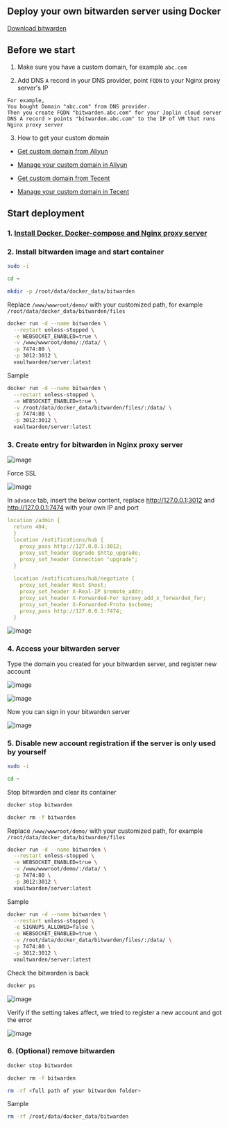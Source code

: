 ## Deploy your own bitwarden server using Docker

[Download bitwarden](https://bitwarden.com/download/)

## Before we start

1. Make sure you have a custom domain, for example `abc.com`

2. Add DNS `A` record in your DNS provider, point `FQDN` to your Nginx proxy server's IP
```
For example,
You bought Domain "abc.com" from DNS provider.
Then you create FQDN "bitwarden.abc.com" for your Joplin cloud server
DNS A record > points "bitwarden.abc.com" to the IP of VM that runs Nginx proxy server
```
3. How to get your custom domain
* [Get custom domain from Aliyun](https://wanwang.aliyun.com/domain/)

* [Manage your custom domain in Aliyun](https://account.aliyun.com/login/login.htm?oauth_callback=http%3A%2F%2Fdc.console.aliyun.com%2Fnext%2Findex%3Fspm%3D5176.2020520207.recommends.ddomain.606c4c12SpdlTJ#/domain/list/all-domain)

* [Get custom domain from Tecent](https://cloud.tencent.com/act/pro/domain_sales?fromSource=gwzcw.6927084.6927084.6927084&utm_medium=cpc&utm_id=gwzcw.6927084.6927084.6927084&bd_vid=11313871833741623980)

* [Manage your custom domain in Tecent](https://cloud.tencent.com/login?s_url=https%3A%2F%2Fconsole.cloud.tencent)


## Start deployment

### 1. [Install Docker, Docker-compose and Nginx proxy server](https://github.com/guguji666666/Docker)

### 2. Install bitwarden image and start container
```sh
sudo -i
```
```sh
cd ~
```
```sh
mkdir -p /root/data/docker_data/bitwarden
```

Replace `/www/wwwroot/demo/` with your customized path, for example `/root/data/docker_data/bitwarden/files`
```sh
docker run -d --name bitwarden \
  --restart unless-stopped \
  -e WEBSOCKET_ENABLED=true \
  -v /www/wwwroot/demo/:/data/ \
  -p 7474:80 \
  -p 3012:3012 \
  vaultwarden/server:latest
```

Sample
```sh
docker run -d --name bitwarden \
  --restart unless-stopped \
  -e WEBSOCKET_ENABLED=true \
  -v /root/data/docker_data/bitwarden/files/:/data/ \
  -p 7474:80 \
  -p 3012:3012 \
  vaultwarden/server:latest
```

### 3. Create entry for bitwarden in Nginx proxy server

![image](https://user-images.githubusercontent.com/96930989/230751601-e44ea706-359f-43c8-bef4-be48bde60ed6.png)

Force SSL

![image](https://user-images.githubusercontent.com/96930989/230751620-d1f63263-b970-4050-886d-b491a25d0414.png)

In `advance` tab, insert the below content, replace http://127.0.0.1:3012 and http://127.0.0.1:7474 with your own IP and port
```yml
location /admin {
  return 404;
  }
  location /notifications/hub {
    proxy_pass http://127.0.0.1:3012;
    proxy_set_header Upgrade $http_upgrade;
    proxy_set_header Connection "upgrade";
  }
  
  location /notifications/hub/negotiate {
    proxy_set_header Host $host;
    proxy_set_header X-Real-IP $remote_addr;
    proxy_set_header X-Forwarded-For $proxy_add_x_forwarded_for;
    proxy_set_header X-Forwarded-Proto $scheme;
    proxy_pass http://127.0.0.1:7474;
  }
```

![image](https://user-images.githubusercontent.com/96930989/230751706-86c92697-b46e-4773-a529-07861d389c83.png)

### 4. Access your bitwarden server

Type the domain you created for your bitwarden server, and register new account

![image](https://user-images.githubusercontent.com/96930989/230751889-cdbc4df9-9ba5-46d5-ad1a-fff6fb9b2b39.png)

![image](https://user-images.githubusercontent.com/96930989/230751924-d1e8857b-4d0f-4aeb-8468-73ca93953ff4.png)

Now you can sign in your bitwarden server

![image](https://user-images.githubusercontent.com/96930989/230751955-c06763a5-f2e4-43f8-a738-b3b6f661e1b2.png)


### 5. Disable new account registration if the server is only used by yourself

```sh
sudo -i
```
```sh
cd ~
```

Stop bitwarden and clear its container
```sh
docker stop bitwarden
```

```sh
docker rm -f bitwarden
```

Replace `/www/wwwroot/demo/` with your customized path, for example `/root/data/docker_data/bitwarden/files`
```sh
docker run -d --name bitwarden \
  --restart unless-stopped \
  -e WEBSOCKET_ENABLED=true \
  -v /www/wwwroot/demo/:/data/ \
  -p 7474:80 \
  -p 3012:3012 \
  vaultwarden/server:latest
```
Sample
```sh
docker run -d --name bitwarden \
  --restart unless-stopped \
  -e SIGNUPS_ALLOWED=false \
  -e WEBSOCKET_ENABLED=true \
  -v /root/data/docker_data/bitwarden/files/:/data/ \
  -p 7474:80 \
  -p 3012:3012 \
  vaultwarden/server:latest
```

Check the bitwarden is back
```sh
docker ps
```
![image](https://user-images.githubusercontent.com/96930989/230753215-e788889f-3104-4563-9276-93dda566ddd6.png)

Verify if the setting takes affect, we tried to register a new account and got the error

![image](https://user-images.githubusercontent.com/96930989/230753294-61a52d3e-1cab-4924-a1b1-1b9e9f71a360.png)

### 6. (Optional) remove bitwarden

```sh
docker stop bitwarden
```
```sh
docker rm -f bitwarden
```
```sh
rm -rf <full path of your bitwarden folder>
```

Sample
```sh
rm -rf /root/data/docker_data/bitwarden
```
